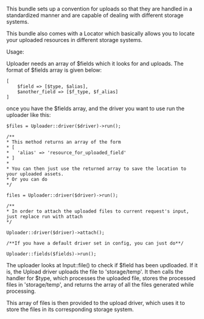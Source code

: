 This bundle sets up a convention for uploads so that they are handled in a standardized manner
and are capable of dealing with different storage systems.

This bundle also comes with a Locator which basically allows you to locate your uploaded resources in different
storage systems.

Usage:

Uploader needs an array of $fields which it looks for and uploads.
The format of $fields array is given below:

	[
		$field => [$type, $alias],
		$another_field => [$f_type, $f_alias]
	]

once you have the $fields array, and the driver you want to use run the uploader like this:

	$files = Uploader::driver($driver)->run();

	/**
	* This method returns an array of the form
	* [
	*	'alias' => 'resource_for_uploaded_field'
	* ]
	* 
	* You can then just use the returned array to save the location to your uploaded assets.
	* Or you can do
	*/

	files = Uploader::driver($driver)->run();

	/**
	* In order to attach the uploaded files to current request's input, just replace run with attach
	*/

	Uploader::driver($driver)->attach();

	/**If you have a default driver set in config, you can just do**/

	Uploader::fields($fields)->run();


The uploader looks at Input::file() to check if $field has been updloaded. If it is, the Upload driver
uploads the file to 'storage/temp'. It then calls the handler for $type, which processes the uploaded file, 
stores the processed files in 'storage/temp', and returns the array of all the files generated while processing.

This array of files is then provided to the upload driver, which uses it to store the files in its corresponding
storage system.